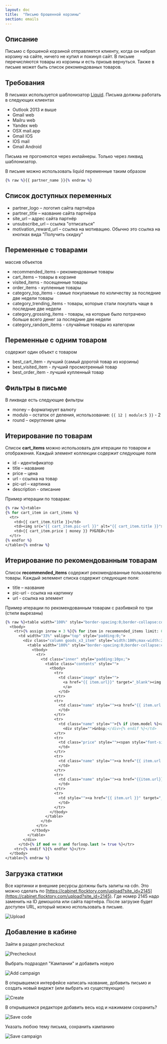 ```yaml
---
layout: doc
title:  "Письмо брошенной корзины"
section: emails
---
```


## Описание
Письмo с брошеной корзиной отправляется клиенту, когда он набрал корзину на сайте, ничего не купил и покинул сайт. В письме перечисляются товары из корзины и есть призыв вернуться.
Также в письме может быть список рекомендованых товаров.

## Требования

В письмах используется шаблонизатор [Liquid](https://shopify.github.io/liquid/).
Письма должны работать в следующих клиентах

* Outlook 2013 и выше
* Gmail web
* Mailru web
* Yandex web
* OSX mail.app
* Gmail IOS
* IOS mail
* Gmail Android

Письма не прогоняются через инлайнеры. Только через ликвид шаблонизатор.

В письме можно использовать liquid переменные таким образом

```clojure
{% raw %}{{ partner_name }}{% endraw %}
```

## Список доступных переменных
* partner_logo – логотип сайта партнёра
* partner_title – название сайта партнёра
* site_url – адрес сайта партнёр
* unsubscribe_url – ссылка "отписаться"
* motivation_reward_url – ссылка на мотивацию. Обычно это ссылка на кнопках вида "Получить скидку"

## Переменные с товарами
массив объектов
* recommended_items – рекомендованые товары
* cart_items – товары в корзине
* visited_items - посещенные товары
* order_items - купленные товары
* category_top_items - самые покупаемые по количеству за последние две недели товары
* category_trending_items - товары, которые стали покупать чаще в последние две недели
* category_grossing_items - товары, на которые было потрачено больше всего денег за последние две недели
* category_random_items - случайные товары из категории

## Переменные с одним товаром
содержит один объект с товаром
* best_cart_item - лучший (самый дорогой товар из корзины)
* best_visited_item - лучший просмотренный товар
* best_order_item - лучший купленный товар



## Фильтры в письме
В ликвиде есть следующие фильтры

* money – форматирует валюту
* modulo – остаток от деления, использование: `{{ 12 | module:5 }}` - 2
* round – округление цены

## Итерирование по товарам
Список **cart_items** можно использовать для итерации по товаром и отображения.
Каждый элемент коллекции содержит следующие поля

* id - идентификатор
* title – название
* price – цена
* url - ссылка на товар
* pic-url – картинка
* description - описание

Пример итерации по товарам:

```clojure
{% raw %}<table>
{% for cart_item in cart_items %}
  <tr>
    <td>{{ cart_item.title }}</td>
    <td><img src="{{ cart_item.pic-url }}" alt="{{ cart_item.title }}"></img></td>
    <td>{{ cart_item.price | money }} РУБЛЕЙ</td>
  </tr>
{% endfor %}
</table>{% endraw %}
```

## Итерирование по рекомендованным товарам
Список **recommended_items** содержит рекомендованные пользователю товары.
Каждый эелемент списка содержит следующие поля:

* title – название
* pic-url - ссылка на картинку
* url - ссылка на элемент

Пример итерации по рекомендованным товарам с разбивкой по три (стили вырезаны)

```clojure
{% raw %}<table width="100%" style="border-spacing:0;border-collapse:collapse;font-family:Arial,'Helvetica Neue',Helvetica,sans-serif;color:#333333;">
  <tbody>
    <tr>{% assign inrow = 3 %}{% for item in recommended_items limit: 6 %}{% assign mod = forloop.index | modulo: inrow %}
      <td width="33%" valign="top" style="padding:0;">
        <div class="column goods_x3_item" style="width:100%;max-width:200px;display:inline-block;vertical-align:top;">
          <table width="100%" style="border-spacing:0;border-collapse:collapse;font-family:Arial,'Helvetica Neue',Helvetica,sans-serif;color:#333333;">
            <tbody>
              <tr>
                <td class="inner" style="padding:10px;">
                  <table class="contents" style="">
                    <tbody>
                      <tr>
                        <td class="image" style="">
                          <a href="{{ item.url}}" target="_blank"><img src="{{ item['pic-url'] }}?&scale=both" class="img" width="170" height="170" border="0" alt="" style="">
                          </a>
                        </td>
                      </tr>
                      <tr>
                        <td class="name" style=""><a href="{{ item.url }}" target="_blank" class="link" style=""><span style="font-size: 12px;">{{ item.other-data.TypePrefix}}</span></a>
                        </td>
                      </tr>
                      <tr>
                        <td class="name" style="">{% if item.model %}<a href="{{ item.url }}" target="_blank" class="link" style=""><span style=""><b>Метро</b> {{ item.model }}</span></a>{% else %}
                          <div style="">&nbsp;</div>{% endif %}</td>
                      </tr>
                      <tr>
                        <td class="price" style=""><span style="font-size: 12px"><b>Цена: {{item.price | round | money}} руб.</b></span>
                        </td>
                      </tr>
                      <tr>
                        <td class="name" style=""><a href="{{ item.url }}" target="_blank" class="link" style=""><span style=""><b>Этаж:</b> {{ item.other-data.floor }} / {{ item.other-data.floors }}</span></a>
                        </td>
                      </tr>
                      <tr>
                        <td class="name" style=""><a href="{{item.url}}" target="_blank" class="link" style=""><span style=""><b>Общая площадь:</b> {{ item.other-data.squareFull}}</span></a>
                        </td>
                      </tr>
                      <tr>
                        <td style=""><a href="{{ item.url }}" target="_blank" style="">ПОСМОТРЕТЬ</a>
                        </td>
                      </tr>
                    </tbody>
                  </table>
                </td>
              </tr>
            </tbody>
          </table>
        </div>
      </td>{% if mod == 0 and forloop.last != true %}</tr>
    <tr>{% endif %}{% endfor %}</tr>
  </tbody>
</table>{% endraw %}
```



## Загрузка статики
Все картинки и внешние ресурсы должны быть залиты на cdn.
Это можно сделать по [https://cabinet.flocktory.com/upload?site_id=2145](https://cabinet.flocktory.com/upload?site_id=2145). Где номер 2145 надо заменить на ID демошопа или сайта партнёра.
После загрузке будет доступен URL, который можно использовать в письме.

![Upload](https://assets.flocktory.com/uploads/clients/1791/fea56eea-6851-47a7-aa96-e666bb712ea6_EA320104C3A3B5BC769272B6D2CE4511.png)

## Добавление в кабине

Зайти в раздел precheckout

![Precheckout](https://assets.flocktory.com/uploads/clients/1791/beb54f28-3162-4229-8ff6-0c7e19038bbc_7BC69BFA0D6CD929DCC5F531C9472AD1.png)

Выбрать подраздел "Кампании" и добавить новую

![Add campaign](https://assets.flocktory.com/uploads/clients/1791/86c9cd44-be44-40b8-8f2b-eabdebd66c87_B5B73049B774D753A60096113C2B3712.png)

В открывшемся интерфейсе написать название, добавить письмо и создать новый видежт (или выбрать из существующих)

![Create](https://assets.flocktory.com/uploads/clients/1791/e185e544-81c3-4b50-a9c0-d47fa0d5ccd7_850EF3060D0FBCDE19DE07C7A5C4DDD8.png)

В открывшемся редакторе добавить весь код и нажимаем сохранить?

![Save code](https://assets.flocktory.com/uploads/clients/1791/155d36c2-d0d4-44b9-8ea5-f55438e97bd3_1496E22C3C657453D86BB85127C3ED9D.png)

Указать любою тему письма, сохранить кампанию

![Save campaign](https://assets.flocktory.com/uploads/clients/1791/e3993fe3-d383-4561-9cd7-639824d54ddf_F9A4D1E21F24985EC31070AEA6FC2863.png)
